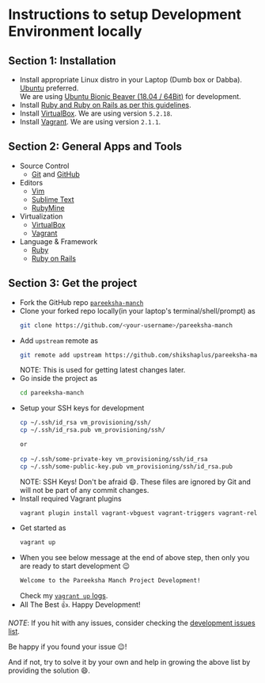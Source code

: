 # Instructions to setup Development Environment locally

## Section 1: Installation

- Install appropriate Linux distro in your Laptop (Dumb box or Dabba). [Ubuntu](https://www.ubuntu.com/download/desktop) preferred.   
  We are using [Ubuntu Bionic Beaver (18.04 / 64Bit)](https://wiki.ubuntu.com/BionicBeaver) for development.
- Install [Ruby and Ruby on Rails as per this guidelines](https://gorails.com/setup/ubuntu/18.04).
- Install [VirtualBox](https://www.virtualbox.org/wiki/Downloads).
  We are using version `5.2.18`.
- Install [Vagrant](https://www.vagrantup.com/downloads.html).
  We are using version `2.1.1`.
  
## Section 2: General Apps and Tools

- Source Control
  - [Git](https://git-scm.com/) and [GitHub](https://github.com)
- Editors
  - [Vim](https://www.vim.org/) 
  - [Sublime Text](https://www.sublimetext.com/)
  - [RubyMine](https://www.jetbrains.com/ruby/) 
- Virtualization
  - [VirtualBox](https://www.virtualbox.org)
  - [Vagrant](https://www.vagrantup.com)
- Language & Framework
  - [Ruby](https://www.ruby-lang.org)
  - [Ruby on Rails](https://rubyonrails.org/)

## Section 3: Get the project

- Fork the GitHub repo [`pareeksha-manch`](https://github.com/shikshaplus/pareeksha-manch)
- Clone your forked repo locally(in your laptop's terminal/shell/prompt) as
  ```bash
  git clone https://github.com/<your-username>/pareeksha-manch
  ```
- Add `upstream` remote as
  ```bash
  git remote add upstream https://github.com/shikshaplus/pareeksha-manch
  ```
  NOTE: This is used for getting latest changes later.
- Go inside the project as
  ```bash
  cd pareeksha-manch  
  ```
- Setup your SSH keys for development
  ```bash
  cp ~/.ssh/id_rsa vm_provisioning/ssh/
  cp ~/.ssh/id_rsa.pub vm_provisioning/ssh/

  or 
    
  cp ~/.ssh/some-private-key vm_provisioning/ssh/id_rsa
  cp ~/.ssh/some-public-key.pub vm_provisioning/ssh/id_rsa.pub
  ```
  NOTE: SSH Keys! Don't be afraid :smile:. These files are ignored by Git and will not be part of any commit changes.    
- Install required Vagrant plugins
  ```bash
  vagrant plugin install vagrant-vbguest vagrant-triggers vagrant-reload
  ```
- Get started as
  ```bash
  vagrant up  
  ```
- When you see below message at the end of above step, then only you are ready to start development :wink:
  ```bash
  Welcome to the Pareeksha Manch Project Development!
  ```
  Check my [`vagrant up` logs](https://gist.github.com/nisusam/49622102b7d4ea8661317fb311714e74).
- All The Best :thumbsup:. Happy Development!

*NOTE*: If you hit with any issues, consider checking the [development issues list](ISSUES.md).
 
Be happy if you found your issue :wink:! 

And if not, try to solve it by your own and help in growing the above list by providing the solution :smile:.
